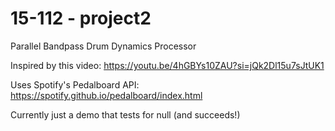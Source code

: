 # 15-112 - project2

Parallel Bandpass Drum Dynamics Processor

Inspired by this video: https://youtu.be/4hGBYs10ZAU?si=jQk2Dl15u7sJtUK1

Uses Spotify's Pedalboard API: https://spotify.github.io/pedalboard/index.html

Currently just a demo that tests for null (and succeeds!)
